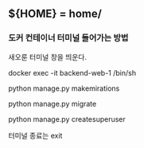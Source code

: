 ## ${HOME} = home/<user>

### 도커 컨테이너 터미널 들어가는 방법
새오룬 터미널 창을 띄운다.

docker exec -it backend-web-1 /bin/sh
<!-- docker exec -it <컨테이너_이름> /bin/sh -->
<!-- ls,pwd 써서 위치 어딘지 파악해보기(생략해도 됨) -->

python manage.py makemirations
<!-- 로컬에서 하고 빌드했다면 생략 가능 -->

python manage.py migrate
<!-- models.py,settings.py 수정이 있을떈 도커컨테이너 터미널로 들어가서 실행해 줘야함 -->
<!-- 도커를 재시작했거나, docker-compose down을 했을떄도 실행 해야함  -->

python manage.py createsuperuser
<!-- 도커를 재시작했거나, docker-compose down을 했다면 실행 해야함  -->

터미널 종료는 exit


